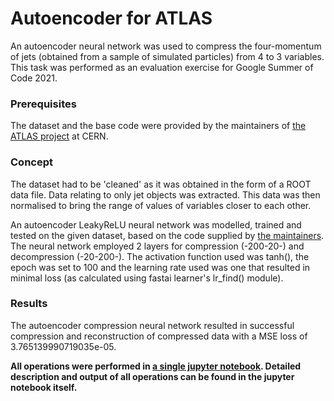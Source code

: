 # Autoencoder for ATLAS

An autoencoder neural network was used to compress the four-momentum of jets (obtained from a sample of simulated particles) from 4 to 3 variables. This task was performed as an evaluation exercise for Google Summer of Code 2021.

### Prerequisites
The dataset and the base code were provided by the maintainers of [the ATLAS project](https://hepsoftwarefoundation.org/gsoc/projects/2020/project_ATLAS.html) at CERN.

### Concept
The dataset had to be 'cleaned' as it was obtained in the form of a ROOT data file. Data relating to only jet objects was extracted. This data was then normalised to bring the range of values of variables closer to each other.

An autoencoder LeakyReLU neural network was modelled, trained and tested on the given dataset, based on the code supplied by [the maintainers](https://hepsoftwarefoundation.org/gsoc/projects/2020/project_ATLAS.html). The neural network employed 2 layers for compression (-200-20-) and decompression (-20-200-). The activation function used was tanh(), the epoch was set to 100 and the learning rate used was one that resulted in minimal loss (as calculated using fastai learner's lr_find() module). 

### Results
The autoencoder compression neural network resulted in successful compression and reconstruction of compressed data with a MSE loss of 3.765139990719035e-05.

<b>All operations were performed in [a single jupyter notebook](https://github.com/nrishabh/atlas-autoencoder/blob/master/ATLAS%20Evaluation%20Task.ipynb). Detailed description and output of all operations can be found in the jupyter notebook itself.
